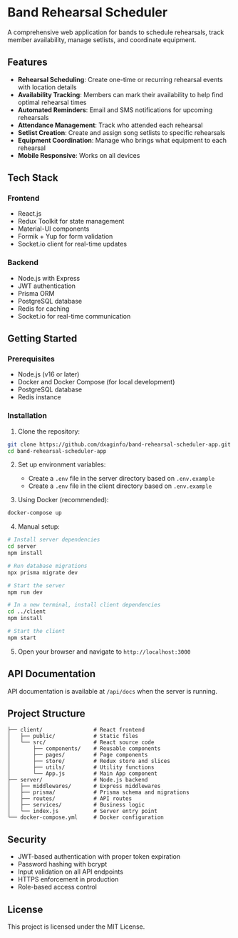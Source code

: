 # Band Rehearsal Scheduler

A comprehensive web application for bands to schedule rehearsals, track member availability, manage setlists, and coordinate equipment.

## Features

- **Rehearsal Scheduling**: Create one-time or recurring rehearsal events with location details
- **Availability Tracking**: Members can mark their availability to help find optimal rehearsal times
- **Automated Reminders**: Email and SMS notifications for upcoming rehearsals
- **Attendance Management**: Track who attended each rehearsal
- **Setlist Creation**: Create and assign song setlists to specific rehearsals
- **Equipment Coordination**: Manage who brings what equipment to each rehearsal
- **Mobile Responsive**: Works on all devices

## Tech Stack

### Frontend
- React.js
- Redux Toolkit for state management
- Material-UI components
- Formik + Yup for form validation
- Socket.io client for real-time updates

### Backend
- Node.js with Express
- JWT authentication
- Prisma ORM
- PostgreSQL database
- Redis for caching
- Socket.io for real-time communication

## Getting Started

### Prerequisites
- Node.js (v16 or later)
- Docker and Docker Compose (for local development)
- PostgreSQL database
- Redis instance

### Installation

1. Clone the repository:
```bash
git clone https://github.com/dxaginfo/band-rehearsal-scheduler-app.git
cd band-rehearsal-scheduler-app
```

2. Set up environment variables:
   - Create a `.env` file in the server directory based on `.env.example`
   - Create a `.env` file in the client directory based on `.env.example`

3. Using Docker (recommended):
```bash
docker-compose up
```

4. Manual setup:
```bash
# Install server dependencies
cd server
npm install

# Run database migrations
npx prisma migrate dev

# Start the server
npm run dev

# In a new terminal, install client dependencies
cd ../client
npm install

# Start the client
npm start
```

5. Open your browser and navigate to `http://localhost:3000`

## API Documentation

API documentation is available at `/api/docs` when the server is running.

## Project Structure

```
├── client/                # React frontend
│   ├── public/            # Static files
│   └── src/               # React source code
│       ├── components/    # Reusable components
│       ├── pages/         # Page components
│       ├── store/         # Redux store and slices
│       ├── utils/         # Utility functions
│       └── App.js         # Main App component
├── server/                # Node.js backend
│   ├── middlewares/       # Express middlewares
│   ├── prisma/            # Prisma schema and migrations
│   ├── routes/            # API routes
│   ├── services/          # Business logic
│   └── index.js           # Server entry point
└── docker-compose.yml     # Docker configuration
```

## Security

- JWT-based authentication with proper token expiration
- Password hashing with bcrypt
- Input validation on all API endpoints
- HTTPS enforcement in production
- Role-based access control

## License

This project is licensed under the MIT License.